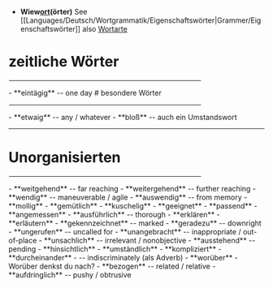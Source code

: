 - <b>Wiew<ins>ort</ins>(örter)</b>
See [[Languages/Deutsch/Wortgrammatik/Eigenschaftswörter|Grammer/Eigenschaftswörter]] also [Wortarte](https://de.wiktionary.org/wiki/Hilfe:Wortart)

# zeitliche Wörter
<hr width="75%" style="border: 1px solid white">
- **eintägig** -- one day
# besondere Wörter
<hr width="75%" align="right" style="border: 1px solid white">
- **etwaig** -- any / whatever
- **bloß** -- auch ein Umstandswort


---
# Unorganisierten
<hr width="75%" align="right" style="border: 1px solid white">
- **weitgehend** -- far reaching
	- **weitergehend** -- further reaching
- **wendig** -- maneuverable / agile
	- **auswendig** -- from memory
- **mollig**
	- **gemütlich**
	- **kuschelig**
- **geeignet**
	- **passend**
	- **angemessen**
- **ausführlich** -- thorough
- **erklären**
	- **erläutern**
- **gekennzeichnet** -- marked
- **geradezu** -- downright
- **ungerufen** -- uncalled for
	- **unangebracht** -- inappropriate / out-of-place
	- **unsachlich** -- irrelevant / nonobjective
- **ausstehend** -- pending
- **hinsichtlich**
- **umständlich**
	- **kompliziert**
	- **durcheinander**
		- -- indiscriminately (als Adverb)
- **worüber**
	- Worüber denkst du nach?
- **bezogen** -- related / relative
- **aufdringlich** -- pushy / obtrusive
